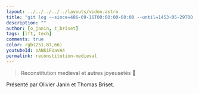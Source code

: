 ```yaml
---
layout: ../../../../../layouts/video.astro
title: "git log --since=486-09-16T00:00:00-00:00 --until=1453-05-29T00:00:00 #LFT 25/11/22"
description: ""
author: [o_janin, t_briset]
tags: [lft, tech]
comments: true
color: rgb(251,87,66)
youtubeId: oANKiFUavA4
permalink: reconstitution-medieval
---
```


> Reconstitution medieval et autres joyeusetés 🏹

Présenté par Olivier Janin et Thomas Briset.
